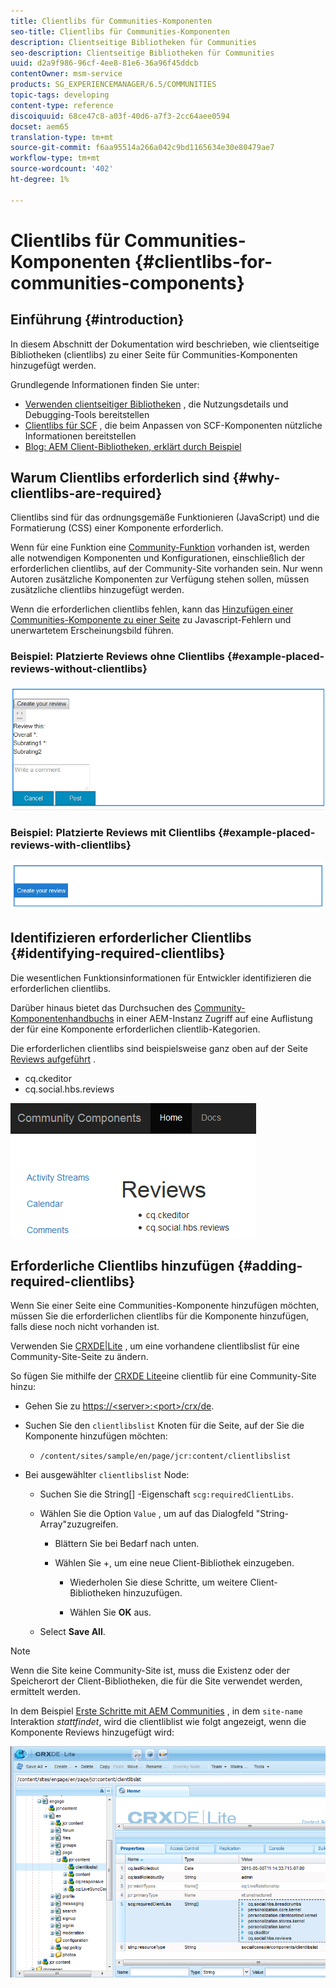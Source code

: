 ```yaml
---
title: Clientlibs für Communities-Komponenten
seo-title: Clientlibs für Communities-Komponenten
description: Clientseitige Bibliotheken für Communities
seo-description: Clientseitige Bibliotheken für Communities
uuid: d2a9f986-96cf-4ee8-81e6-36a96f45ddcb
contentOwner: msm-service
products: SG_EXPERIENCEMANAGER/6.5/COMMUNITIES
topic-tags: developing
content-type: reference
discoiquuid: 68ce47c8-a03f-40d6-a7f3-2cc64aee0594
docset: aem65
translation-type: tm+mt
source-git-commit: f6aa95514a266a042c9bd1165634e30e80479ae7
workflow-type: tm+mt
source-wordcount: '402'
ht-degree: 1%

---
```



# Clientlibs für Communities-Komponenten {#clientlibs-for-communities-components}

## Einführung {#introduction}

In diesem Abschnitt der Dokumentation wird beschrieben, wie clientseitige Bibliotheken (clientlibs) zu einer Seite für Communities-Komponenten hinzugefügt werden.

Grundlegende Informationen finden Sie unter:

* [Verwenden clientseitiger Bibliotheken](/help/sites-developing/clientlibs.md) , die Nutzungsdetails und Debugging-Tools bereitstellen
* [Clientlibs für SCF](/help/communities/client-customize.md#clientlibs) , die beim Anpassen von SCF-Komponenten nützliche Informationen bereitstellen
* [Blog: AEM Client-Bibliotheken, erklärt durch Beispiel](https://blogs.adobe.com/experiencedelivers/experience-management/clientlibs-explained-example/)

## Warum Clientlibs erforderlich sind {#why-clientlibs-are-required}

Clientlibs sind für das ordnungsgemäße Funktionieren (JavaScript) und die Formatierung (CSS) einer Komponente erforderlich.

Wenn für eine Funktion eine [Community-Funktion](/help/communities/functions.md) vorhanden ist, werden alle notwendigen Komponenten und Konfigurationen, einschließlich der erforderlichen clientlibs, auf der Community-Site vorhanden sein. Nur wenn Autoren zusätzliche Komponenten zur Verfügung stehen sollen, müssen zusätzliche clientlibs hinzugefügt werden.

Wenn die erforderlichen clientlibs fehlen, kann das [Hinzufügen einer Communities-Komponente zu einer Seite](/help/communities/author-communities.md) zu Javascript-Fehlern und unerwartetem Erscheinungsbild führen.

### Beispiel: Platzierte Reviews ohne Clientlibs {#example-placed-reviews-without-clientlibs}

![put-reviews](assets/placed-reviews.png)

### Beispiel: Platzierte Reviews mit Clientlibs {#example-placed-reviews-with-clientlibs}

![reviews-clientlibs](assets/reviews-clientlibs.png)

## Identifizieren erforderlicher Clientlibs {#identifying-required-clientlibs}

Die wesentlichen Funktionsinformationen für Entwickler identifizieren die erforderlichen clientlibs.

Darüber hinaus bietet das Durchsuchen des [Community-Komponentenhandbuchs](/help/communities/components-guide.md) in einer AEM-Instanz Zugriff auf eine Auflistung der für eine Komponente erforderlichen clientlib-Kategorien.

Die erforderlichen clientlibs sind beispielsweise ganz oben auf der Seite [Reviews aufgeführt](https://localhost:4502/content/community-components/en/reviews.html) .

* cq.ckeditor
* cq.social.hbs.reviews

![clientlibs-reviews](assets/clientlibs-reviews.png)

## Erforderliche Clientlibs hinzufügen {#adding-required-clientlibs}

Wenn Sie einer Seite eine Communities-Komponente hinzufügen möchten, müssen Sie die erforderlichen clientlibs für die Komponente hinzufügen, falls diese noch nicht vorhanden ist.

Verwenden Sie [CRXDE|Lite](#using-crxde-lite) , um eine vorhandene clientlibslist für eine Community-Site-Seite zu ändern.

So fügen Sie mithilfe der [CRXDE Lite](/help/sites-developing/developing-with-crxde-lite.md)eine clientlib für eine Community-Site hinzu:

* Gehen Sie zu [https://&lt;server>:&lt;port>/crx/de](https://localhost:4502/crx/de).
* Suchen Sie den `clientlibslist` Knoten für die Seite, auf der Sie die Komponente hinzufügen möchten:

   * `/content/sites/sample/en/page/jcr:content/clientlibslist`

* Bei ausgewählter `clientlibslist` Node:

   * Suchen Sie die String[] -Eigenschaft `scg:requiredClientLibs`.
   * Wählen Sie die Option `Value` , um auf das Dialogfeld &quot;String-Array&quot;zuzugreifen.

      * Blättern Sie bei Bedarf nach unten.
      * Wählen Sie +, um eine neue Client-Bibliothek einzugeben.

         * Wiederholen Sie diese Schritte, um weitere Client-Bibliotheken hinzuzufügen.

         * Wählen Sie **OK** aus.
   * Select **Save All**.


>[!NOTE]
>
>Wenn die Site keine Community-Site ist, muss die Existenz oder der Speicherort der Client-Bibliotheken, die für die Site verwendet werden, ermittelt werden.


In dem Beispiel [Erste Schritte mit AEM Communities](/help/communities/getting-started.md) , in dem `site-name` Interaktion *stattfindet*, wird die clientliblist wie folgt angezeigt, wenn die Komponente Reviews hinzugefügt wird:

![review-component](assets/review-component.png)

